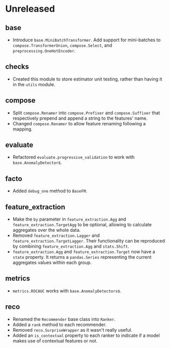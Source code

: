 # Unreleased

## base

- Introduce `base.MiniBatchTransformer`. Add support for mini-batches to `compose.TransformerUnion`, `compose.Select`, and `preprocessing.OneHotEncoder`.

## checks

- Created this module to store estimator unit testing, rather than having it in the `utils` module.

## compose

- Split `compose.Renamer` into `compose.Prefixer` and `compose.Suffixer` that respectively prepend and append a string to the features' name.
- Changed `compose.Renamer` to allow feature renaming following a mapping.

## evaluate

- Refactored `evaluate.progressive_validation` to work with `base.AnomalyDetector`s.

## facto

- Added `debug_one` method to `BaseFM`.

## feature_extraction

- Make the `by` parameter in `feature_extraction.Agg` and `feature_extraction.TargetAgg` to be optional, allowing to calculate aggregates over the whole data.
- Removed `feature_extraction.Lagger` and `feature_extraction.TargetLagger`. Their functionality can be reproduced by combining `feature_extraction.Agg` and `stats.Shift`.
- `feature_extraction.Agg` and `feature_extraction.Target` now have a `state` property. It returns a `pandas.Series` representing the current aggregates values within each group.

## metrics

- `metrics.ROCAUC` works with `base.AnomalyDetectors`s.

## reco

- Renamed the `Recommender` base class into `Ranker`.
- Added a `rank` method to each recommender.
- Removed `reco.SurpriseWrapper` as it wasn't really useful.
- Added an `is_contextual` property to each ranker to indicate if a model makes use of contextual features or not.
